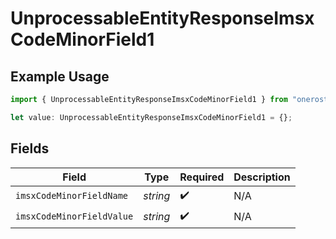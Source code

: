 # UnprocessableEntityResponseImsxCodeMinorField1

## Example Usage

```typescript
import { UnprocessableEntityResponseImsxCodeMinorField1 } from "oneroster/models/errors";

let value: UnprocessableEntityResponseImsxCodeMinorField1 = {};
```

## Fields

| Field                     | Type                      | Required                  | Description               |
| ------------------------- | ------------------------- | ------------------------- | ------------------------- |
| `imsxCodeMinorFieldName`  | *string*                  | :heavy_check_mark:        | N/A                       |
| `imsxCodeMinorFieldValue` | *string*                  | :heavy_check_mark:        | N/A                       |
